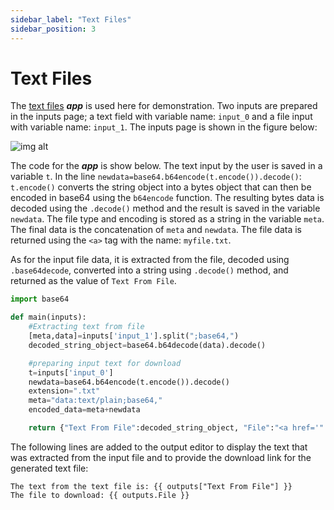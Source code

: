 ```yaml
---
sidebar_label: "Text Files"
sidebar_position: 3
---
```


# Text Files

The [text files](https://mecsimcalc.com/app/5545072/text_files) _**app**_ is used here for demonstration. Two inputs are prepared in the inputs page; a text field with variable name: `input_0` and a file input with variable name: `input_1`. The inputs page is shown in the figure below:

<div style={{textAlign: 'center'}}>

![img alt](/docs/Getting-Started/textinput.png)

</div>

The code for the _**app**_ is show below. The text input by the user is saved in a variable `t`. In the line `newdata=base64.b64encode(t.encode()).decode()`: `t.encode()` converts the string object into a bytes object that can then be encoded in base64 using the `b64encode` function. The resulting bytes data is decoded using the `.decode()` method and the result is saved in the variable `newdata`. The file type and encoding is stored as a string in the variable `meta`. The final data is the concatenation of `meta` and `newdata`. The file data is returned using the `<a>` tag with the name: `myfile.txt`.

As for the input file data, it is extracted from the file, decoded using `.base64decode`, converted into a string using `.decode()` method, and returned as the value of `Text From File`.

```python
import base64

def main(inputs):
    #Extracting text from file
    [meta,data]=inputs['input_1'].split(";base64,")
    decoded_string_object=base64.b64decode(data).decode()

    #preparing input text for download
    t=inputs['input_0']
    newdata=base64.b64encode(t.encode()).decode()
    extension=".txt"
    meta="data:text/plain;base64,"
    encoded_data=meta+newdata

    return {"Text From File":decoded_string_object, "File":"<a href='" + encoded_data + "' download='myfile"+extension+"'>Download File</a>"}
```

The following lines are added to the output editor to display the text that was extracted from the input file and to provide the download link for the generated text file:

```
The text from the text file is: {{ outputs["Text From File"] }}
The file to download: {{ outputs.File }}
```
